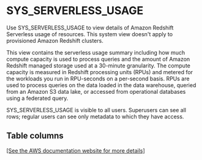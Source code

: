# SYS\_SERVERLESS\_USAGE<a name="SYS_SERVERLESS_USAGE"></a>

Use SYS\_SERVERLESS\_USAGE to view details of Amazon Redshift Serverless usage of resources\. This system view doesn't apply to provisioned Amazon Redshift clusters\.

This view contains the serverless usage summary including how much compute capacity is used to process queries and the amount of Amazon Redshift managed storage used at a 30\-minute granularity\. The compute capacity is measured in Redshift processing units \(RPUs\) and metered for the workloads you run in RPU\-seconds on a per\-second basis\. RPUs are used to process queries on the data loaded in the data warehouse, queried from an Amazon S3 data lake, or accessed from operational databases using a federated query\.

SYS\_SERVERLESS\_USAGE is visible to all users\. Superusers can see all rows; regular users can see only metadata to which they have access\.

## Table columns<a name="SYS_SERVERLESS_USAGE-table-columns"></a>

[\[See the AWS documentation website for more details\]](http://docs.aws.amazon.com/redshift/latest/dg/SYS_SERVERLESS_USAGE.html)
